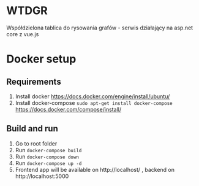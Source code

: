 # WTDGR
Współdzielona tablica do rysowania grafów - serwis działający na asp.net core z vue.js

# Docker setup
## Requirements
1. Install docker https://docs.docker.com/engine/install/ubuntu/
2. Install docker-compose `sudo apt-get install docker-compose` https://docs.docker.com/compose/install/

## Build and run
1. Go to root folder
2. Run `docker-compose build`
3. Run `docker-compose down`
4. Run `docker-compose up -d`
5. Frontend app will be available on http://localhost/ , backend on  http://localhost:5000
